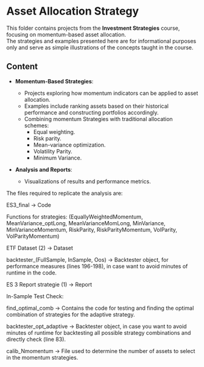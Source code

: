 # Asset Allocation Strategy

This folder contains projects from the **Investment Strategies** course, focusing on momentum-based asset allocation.  
The strategies and examples presented here are for informational purposes only and serve as simple illustrations of the concepts taught in the course.

## Content

- **Momentum-Based Strategies**: 
  - Projects exploring how momentum indicators can be applied to asset allocation.
  - Examples include ranking assets based on their historical performance and constructing portfolios accordingly.
  - Combining momentum Strategies with traditional allocation schemes:
     - Equal weighting.
     - Risk parity.
     - Mean-variance optimization.
     - Volatility Parity.
     - Minimum Variance.

- **Analysis and Reports**:
  - Visualizations of results and performance metrics.
 
The files required to replicate the analysis are:

ES3_final → Code

Functions for strategies: (EquallyWeightedMomentum, MeanVariance_optLong, MeanVarianceMomLong, MinVariance, MinVarianceMomentum, RiskParity, RiskParityMomentum, VolParity, VolParityMomentum)

ETF Dataset (2) → Dataset

backtester_(FullSample, InSample, Oos) → Backtester object, for performance measures (lines 196-198), in case  want to avoid minutes of runtime in the code.

ES 3 Report strategie (1) → Report

In-Sample Test Check:

find_optimal_comb → Contains the code for testing and finding the optimal combination of strategies for the adaptive strategy.

backtester_opt_adaptive → Backtester object, in case you want to avoid minutes of runtime for backtesting all possible strategy combinations and directly check (line 83).

calib_Nmomentum → File used to determine the number of assets to select in the momentum strategies.

